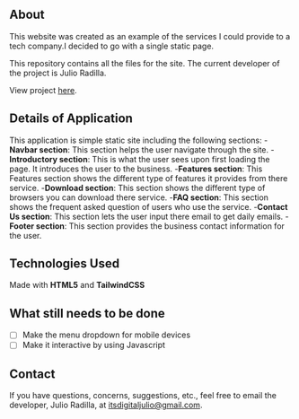 
## About
This website was created as an example of the services I could provide to a tech company.I decided to go with a single static page.

This repository contains all the files for the site. The current developer of the project is Julio Radilla.

View project [here](https://juliosbookmark.netlify.app).

## Details of Application
This application is simple static site including the following sections:
-**Navbar section**: This section helps the user navigate through the site.
-**Introductory section**: This is what the user sees upon first loading the page. It introduces the user to the business.
-**Features section**: This Features section shows the different type of features it provides from there service.
-**Download section**: This section shows the different type of browsers you can download there service.
-**FAQ section**: This section shows the frequent asked question of users who use the service.
-**Contact Us section**: This section lets the user input there email to get daily emails.
-**Footer section**: This section provides the business contact information for the user.

## Technologies Used
Made with **HTML5** and **TailwindCSS** 

## What still needs to be done
- [ ] Make the menu dropdown for mobile devices
- [ ] Make it interactive by using Javascript

## Contact
If you have questions, concerns, suggestions, etc., feel free to email the developer, Julio Radilla, at [itsdigitaljulio@gmail.com](mailto:itsdigitaljulio@gmail.com).
